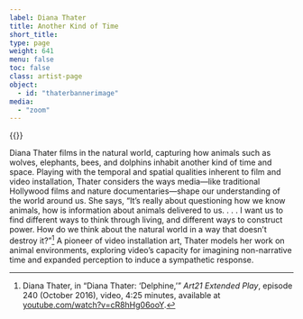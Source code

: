 ```yaml
---
label: Diana Thater
title: Another Kind of Time
short_title:
type: page
weight: 641
menu: false
toc: false
class: artist-page
object:
  - id: "thaterbannerimage"
media:
  - "zoom"
---
```

{{<q-figure id="thaterbannerimage" >}}

Diana Thater films in the natural world, capturing how animals such as wolves, elephants, bees, and dolphins inhabit another kind of time and space. Playing with the temporal and spatial qualities inherent to film and video installation, Thater considers the ways media—like traditional Hollywood films and nature documentaries—shape our understanding of the world around us. She says, “It’s really about questioning how we know animals, how is information about animals delivered to us. . . . I want us to find different ways to think through living, and different ways to construct power. How do we think about the natural world in a way that doesn’t destroy it?”[^1] A pioneer of video installation art, Thater models her work on animal environments, exploring video’s capacity for imagining non-narrative time and expanded perception to induce a sympathetic response.

[^1]: Diana Thater, in “Diana Thater: ‘Delphine,’” *Art21 Extended Play*, episode 240 (October 2016), video, 4:25 minutes, available at [youtube.com/watch?v=cR8hHg06ooY](https://www.youtube.com/watch?v=cR8hHg06ooY).
